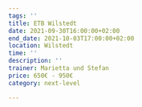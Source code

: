```yaml
---
tags: ''
title: ETB Wilstedt
date: 2021-09-30T16:00:00+02:00
end_date: 2021-10-03T17:00:00+02:00
location: Wilstedt
time: ''
description: ''
trainer: Marietta und Stefan
price: 650€ - 950€
category: next-level

---
```

